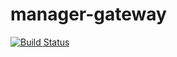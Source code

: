 # manager-gateway

[![Build Status](https://drone.jeongen.com/api/badges/fastmall/manager-gateway/status.svg)](https://drone.jeongen.com/fastmall/manager-gateway)